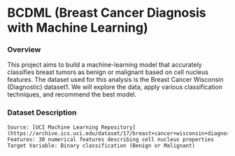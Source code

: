# BCDML (Breast Cancer Diagnosis with Machine Learning)

### Overview

This project aims to build a machine-learning model that accurately classifies breast tumors as benign or malignant based on cell nucleus features. The dataset used for this analysis is the Breast Cancer Wisconsin (Diagnostic) dataset1. We will explore the data, apply various classification techniques, and recommend the best model.

### Dataset Description

    Source: [UCI Machine Learning Repository](https://archive.ics.uci.edu/dataset/17/breast+cancer+wisconsin+diagnostic)
    Features: 30 numerical features describing cell nucleus properties
    Target Variable: Binary classification (Benign or Malignant)

